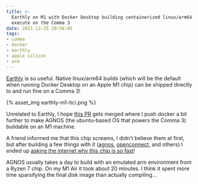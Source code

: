 ```yaml
---
title: >-
  Earthly on M1 with Docker Desktop building containerized linux/arm64 binaries that will
  execute on the Comma 3
date: 2021-12-25 20:56:05
tags:
- comma
- docker
- earthly
- apple silicon
- arm
---
```


[Earthly](https://earthly.dev) is so useful. Native linux/arm64 builds (which will be the default when running Docker Desktop on an Apple M1 chip) can be shipped directly to and run fine on a Comma 3!

{% asset_img earthly-m1-tici.png %}

Unrelated to Earthly, I hope [this PR](https://github.com/commaai/agnos-builder/pull/29) gets merged where I push docker a bit further to make AGNOS (the ubuntu-based OS that powers the Comma 3) buildable on an M1 machine.

A friend informed me that this chip screams, I didn't believe them at first, but after building a few things with it ([agnos](https://github.com/commaai/agnos-builder), [openconnect](https://www.infradead.org/openconnect/), and others) I ended up [asking the internet why this chip is so fast](https://www.quora.com/Why-is-Apple-s-M1-chip-so-fast-4)!

AGNOS usually takes a day to build with an emulated arm environment from a Ryzen 7 chip. On my M1 Air it took about 20 minutes. I think it spent more time sparsifying the final disk image than actually compiling...